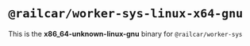 # `@railcar/worker-sys-linux-x64-gnu`

This is the **x86_64-unknown-linux-gnu** binary for `@railcar/worker-sys`
